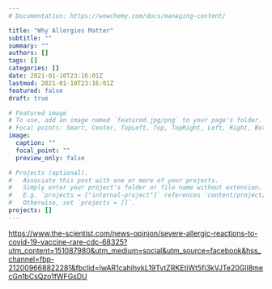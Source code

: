 ```yaml
---
# Documentation: https://wowchemy.com/docs/managing-content/

title: "Why Allergies Matter"
subtitle: ""
summary: ""
authors: []
tags: []
categories: []
date: 2021-01-10T23:16:01Z
lastmod: 2021-01-10T23:16:01Z
featured: false
draft: true

# Featured image
# To use, add an image named `featured.jpg/png` to your page's folder.
# Focal points: Smart, Center, TopLeft, Top, TopRight, Left, Right, BottomLeft, Bottom, BottomRight.
image:
  caption: ""
  focal_point: ""
  preview_only: false

# Projects (optional).
#   Associate this post with one or more of your projects.
#   Simply enter your project's folder or file name without extension.
#   E.g. `projects = ["internal-project"]` references `content/project/deep-learning/index.md`.
#   Otherwise, set `projects = []`.
projects: []
---
```

https://www.the-scientist.com/news-opinion/severe-allergic-reactions-to-covid-19-vaccine-rare-cdc-68325?utm_content=151087980&utm_medium=social&utm_source=facebook&hss_channel=fbp-212009668822281&fbclid=IwAR1cahihvkL19TvtZRKEtiWt5fi3kVJTe20GIl8mecGn1bCsQzo1fWFGsDU
